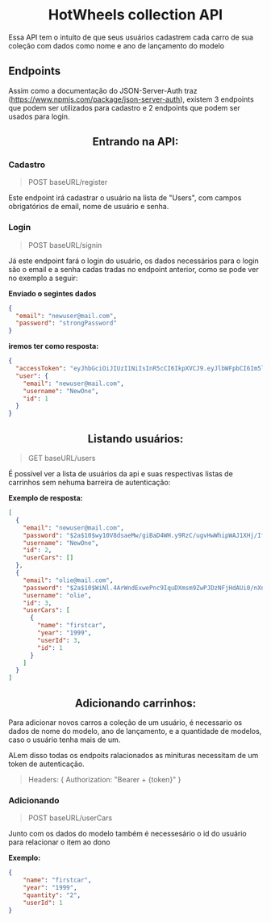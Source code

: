 <h1 align="center">HotWheels collection API</h1>

Essa API tem o intuito de que seus usuários cadastrem cada carro de sua coleção com dados como nome e ano de lançamento do modelo

## Endpoints

Assim como a documentação do JSON-Server-Auth traz (https://www.npmjs.com/package/json-server-auth), existem 3 endpoints que podem ser utilizados para cadastro e 2 endpoints que podem ser usados para login.

<h2 align="center">Entrando na API:</h2>

### Cadastro

>POST baseURL/register

Este endpoint irá cadastrar o usuário na lista de "Users", com campos obrigatórios de email, nome de usuário e senha.

### Login

>POST baseURL/signin

Já este endpoint fará o login do usuário, os dados necessários para o login são o email e a senha cadas tradas no endpoint anterior, como se pode ver no exemplo a seguir:

<b>Enviado o segintes dados</b></br>
```json
{
  "email": "newuser@mail.com",
  "password": "strongPassword"
}
```
<b>iremos ter como resposta:</b></br>
```json
{
  "accessToken": "eyJhbGciOiJIUzI1NiIsInR5cCI6IkpXVCJ9.eyJlbWFpbCI6Im5ld3VzZXJAbWFpbC5jb20iLCJpYXQiOjE2MzUyNjg0MzMsImV4cCI6MTYzNTI3MjAzMywic3ViIjoiMiJ9.fD52Jmf80FJLjRFW3QMB5Cl3InQbDthcyGPVAOeDP2I",
  "user": {
    "email": "newuser@mail.com",
    "username": "NewOne",
    "id": 1
  }
}
```
<h2 align="center">Listando usuários:</h2>

>GET baseURL/users

É possível ver a lista de usuários da api e suas respectivas listas de carrinhos sem nehuma barreira de autenticação:

<b>Exemplo de resposta:</b>
```json
[
  {
    "email": "newuser@mail.com",
    "password": "$2a$10$wy10V8dsaeMw/giBaD4WH.y9RzC/ugvHwWhipWAJ1XHj/IfU4onz6",
    "username": "NewOne",
    "id": 2,
    "userCars": []
  },
  {
    "email": "olie@mail.com",
    "password": "$2a$10$WiNl.4ArWndExwePnc9IquDXmsm9ZwPJDzNFjHdAUi0/nXnDtlCwS",
    "username": "olie",
    "id": 3,
    "userCars": [
      {
        "name": "firstcar",
        "year": "1999",
        "userId": 3,
        "id": 1
      }
    ]
  }
]
```
<h2 align="center">Adicionando carrinhos:</h2>

Para adicionar novos carros a coleção de um usuário, é necessario os dados de nome do modelo, ano de lançamento, e a quantidade de modelos, caso o usuário tenha mais de um. 

ALem disso todas os endpoits ralacionados as minituras necessitam de um token de autenticação.

> Headers: { Authorization: "Bearer + {token}" }

### Adicionando

>POST baseURL/userCars

Junto com os dados do modelo também é necessesário o id do usuário para relacionar o item ao dono

<b>Exemplo:</b>
```json
{
    "name": "firstcar",
	"year": "1999",
    "quantity": "2",
	"userId": 1
}
```